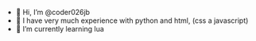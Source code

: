 - 👋 Hi, I’m @coder026jb
- 👀 I have very much experience with python and html, (css a javascript)
- 🌱 I’m currently learning lua

<!---
coder026jb/coder026jb is a ✨ special ✨ repository because its `README.md` (this file) appears on your GitHub profile.
You can click the Preview link to take a look at your changes.
--->
